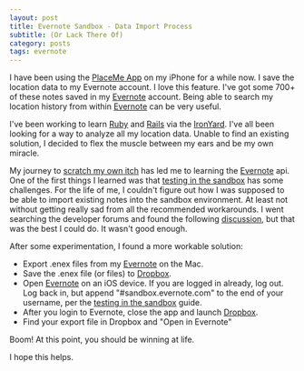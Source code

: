 ```yaml
---
layout: post
title: Evernote Sandbox - Data Import Process
subtitle: (Or Lack There Of)
category: posts
tags: evernote
---
```


I have been using the [PlaceMe App] on my iPhone for a while now.  I save the location data to my Evernote account.  I love this feature. I've got some 700+ of these notes saved in my [Evernote] account. Being able to search my location history from within [Evernote] can be very useful.

I've been working to learn [Ruby] and [Rails] via the [IronYard]. I've all been looking for a way to analyze all my location data. Unable to find an existing solution, I decided to flex the muscle between my ears and be my own miracle. 

My journey to [scratch my own itch] has led me to learning the [Evernote] api.  One of the first things I learned was that [testing in the sandbox] has some challenges. For the life of me, I couldn't figure out how I was supposed to be able to import existing notes into the sandbox environment.  At least not without getting really sad from all the recommended workarounds.  I went searching the developer forums and found the following [discussion], but that was the best I could do.  It wasn't good enough.

After some experimentation, I found a more workable solution:

* Export .enex files from my [Evernote] on the Mac.
* Save the .enex file (or files) to [Dropbox].
* Open [Evernote] on an iOS device.  If you are logged in already, log out.  Log back in, but append "#sandbox.evernote.com" to the end of your username, per the [testing in the sandbox] guide.
* After you login to Evernote, close the app and launch [Dropbox].
* Find your export file in Dropbox and "Open in Evernote"

Boom!  At this point, you should be winning at life.

I hope this helps.

[Evernote]: http://www.evernote.com
[IronYard]: http://theironyard.com
[discussion]: https://discussion.evernote.com/topic/37352-how-do-i-import-notes-into-my-sandbox-account/?hl=%2Bimport+%2Bnotes
[testing in the sandbox]: https://dev.evernote.com/doc/articles/testing.php
[PlaceMe App]: https://www.placemeapp.com/placeme/
[Rails]: http://rubyonrails.org/
[Ruby]: https://www.ruby-lang.org/en/
[scratch my own itch]: http://www.oneworldofenglish.com/english_idioms/idioms_S/scratch_an_itch.htm
[Dropbox]: https://www.dropbox.com/
